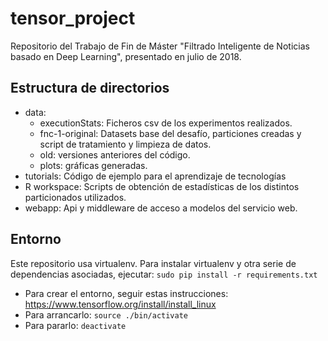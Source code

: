 # tensor_project
Repositorio del Trabajo de Fin de Máster "Filtrado Inteligente de Noticias basado en Deep Learning", presentado en julio de 2018.

## Estructura de directorios
- data:
  - executionStats: Ficheros csv de los experimentos realizados.
  - fnc-1-original: Datasets base del desafío, particiones creadas y script de tratamiento y limpieza de datos.
  - old: versiones anteriores del código.
  - plots: gráficas generadas.
- tutorials: Código de ejemplo para el aprendizaje de tecnologías
- R workspace: Scripts de obtención de estadísticas de los distintos particionados utilizados.
- webapp: Api y middleware de acceso a modelos del servicio web. 

## Entorno
Este repositorio usa virtualenv. Para instalar virtualenv y otra serie de dependencias asociadas, ejecutar:
```sudo pip install -r requirements.txt```

- Para crear el entorno, seguir estas instrucciones: https://www.tensorflow.org/install/install_linux
- Para arrancarlo:
```source ./bin/activate```
- Para pararlo:
```deactivate```
